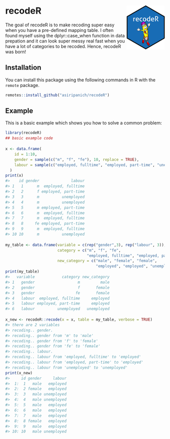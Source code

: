 
<!-- README.md is generated from README.Rmd. Please edit that file -->

# recodeR <img src="man/figures/logo.png" align="right" height="139" />

<!-- badges: start -->

<!-- badges: end -->

The goal of recodeR is to make recoding super easy when you have a
pre-defined mapping table. I often found myself using the
dplyr::case\_when function in data prepation and it can look super messy
real fast when you have a lot of categories to be recoded. Hence,
recodeR was born\!

## Installation

You can install this package using the following commands in R with the
`remote` package.

``` r
remotes::install_github("asiripanich/recodeR")
```

## Example

This is a basic example which shows you how to solve a common problem:

``` r
library(recodeR)
## basic example code

x <- data.frame(
    id = 1:10,
    gender = sample(c("m", "f", "fe"), 10, replace = TRUE),
    labour = sample(c("employed, fulltime", "employed, part-time", "unemployed"), 10, replace = TRUE)
  )
print(x)
#>    id gender              labour
#> 1   1      m  employed, fulltime
#> 2   2      f employed, part-time
#> 3   3      m          unemployed
#> 4   4      m          unemployed
#> 5   5      m employed, part-time
#> 6   6      m  employed, fulltime
#> 7   7      m  employed, fulltime
#> 8   8     fe employed, part-time
#> 9   9      m  employed, fulltime
#> 10 10      m          unemployed

my_table <- data.frame(variable = c(rep("gender",3), rep("labour", 3)),
                       category = c("m", "f", "fe",
                                    "employed, fulltime", "employed, part-time", "unemployed"),
                       new_category = c("male", "female", "female",
                                        "employed", "employed", "unemployed"))
print(my_table)
#>   variable            category new_category
#> 1   gender                   m         male
#> 2   gender                   f       female
#> 3   gender                  fe       female
#> 4   labour  employed, fulltime     employed
#> 5   labour employed, part-time     employed
#> 6   labour          unemployed   unemployed

x_new <- recodeR::recode(x = x, table = my_table, verbose = TRUE)
#> there are 2 variables
#> recoding.. gender.
#> recoding.. gender from 'm' to 'male'
#> recoding.. gender from 'f' to 'female'
#> recoding.. gender from 'fe' to 'female'
#> recoding.. labour.
#> recoding.. labour from 'employed, fulltime' to 'employed'
#> recoding.. labour from 'employed, part-time' to 'employed'
#> recoding.. labour from 'unemployed' to 'unemployed'
print(x_new)
#>     id gender     labour
#>  1:  1   male   employed
#>  2:  2 female   employed
#>  3:  3   male unemployed
#>  4:  4   male unemployed
#>  5:  5   male   employed
#>  6:  6   male   employed
#>  7:  7   male   employed
#>  8:  8 female   employed
#>  9:  9   male   employed
#> 10: 10   male unemployed
```
